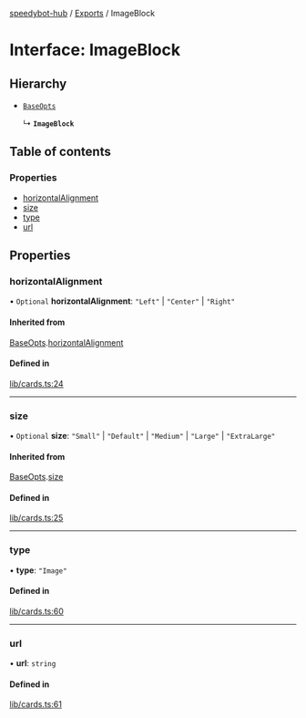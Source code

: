 [speedybot-hub](../README.md) / [Exports](../modules.md) / ImageBlock

# Interface: ImageBlock

## Hierarchy

- [`BaseOpts`](BaseOpts.md)

  ↳ **`ImageBlock`**

## Table of contents

### Properties

- [horizontalAlignment](ImageBlock.md#horizontalalignment)
- [size](ImageBlock.md#size)
- [type](ImageBlock.md#type)
- [url](ImageBlock.md#url)

## Properties

### horizontalAlignment

• `Optional` **horizontalAlignment**: ``"Left"`` \| ``"Center"`` \| ``"Right"``

#### Inherited from

[BaseOpts](BaseOpts.md).[horizontalAlignment](BaseOpts.md#horizontalalignment)

#### Defined in

[lib/cards.ts:24](https://github.com/valgaze/speedybot-hub/blob/6ed96ba/src/lib/cards.ts#L24)

___

### size

• `Optional` **size**: ``"Small"`` \| ``"Default"`` \| ``"Medium"`` \| ``"Large"`` \| ``"ExtraLarge"``

#### Inherited from

[BaseOpts](BaseOpts.md).[size](BaseOpts.md#size)

#### Defined in

[lib/cards.ts:25](https://github.com/valgaze/speedybot-hub/blob/6ed96ba/src/lib/cards.ts#L25)

___

### type

• **type**: ``"Image"``

#### Defined in

[lib/cards.ts:60](https://github.com/valgaze/speedybot-hub/blob/6ed96ba/src/lib/cards.ts#L60)

___

### url

• **url**: `string`

#### Defined in

[lib/cards.ts:61](https://github.com/valgaze/speedybot-hub/blob/6ed96ba/src/lib/cards.ts#L61)
